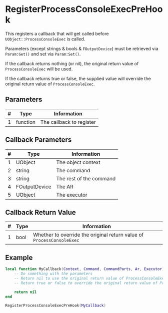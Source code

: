# RegisterProcessConsoleExecPreHook

This registers a callback that will get called before `UObject::ProcessConsoleExec` is called.

Parameters (except strings & bools & `FOutputDevice`) must be retrieved via `Param:Get()` and set via `Param:Set()`.

If the callback returns nothing (or nil), the original return value of `ProcessConsoleExec` will be used.

If the callback returns true or false, the supplied value will override the original return value of `ProcessConsoleExec`.

## Parameters

| # | Type | Information |
|---|------|-------------|
| 1 | function | The callback to register |

## Callback Parameters

| # | Type | Information |
|---|------|-------------|
| 1 | UObject | The object context |
| 2 | string | The command |
| 3 | string | The rest of the command |
| 4 | FOutputDevice | The AR |
| 5 | UObject | The executor |

## Callback Return Value

| # | Type | Information |
|---|------|-------------|
| 1 | bool | Whether to override the original return value of `ProcessConsoleExec` |

## Example

```lua
local function MyCallback(Context, Command, CommandParts, Ar, Executor)
    -- Do something with the parameters
    -- Return nil to use the original return value of ProcessConsoleExec
    -- Return true or false to override the original return value of ProcessConsoleExec

    return nil
end

RegisterProcessConsoleExecPreHook(MyCallback)
```